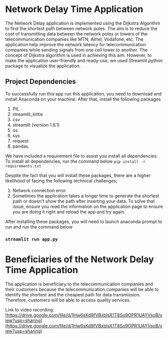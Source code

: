 # Network Delay Time Application 

The Network Delay application is implemented using the Dijkstra Algorithm to find the shortest path
between network poles. The aim is to reduce the cost of transmitting data between the network poles
or towers of the telecommunication companies like MTN, Airtel, Vodafone, etc. 
The application help improve the network latency for telecommunication companies while sending signals
from one cell tower to another.
The concept of Dijkstra algorithm is used in achieving this aim. However, to make the application user-friendly and ready-use, we
used Streamlit python package to visualize the application.

## Project Dependencies
To successfully run this app run this application, you need to download and install Anaconda on your machine. 
After that, install the following packages
1. PIL
2. streamlit_lottie
3. csv
4. streamlit (version  1.8.1)
5. os
6. sys
7. request
8. pandas.

We have included a requirement file to assist you install all dependencies. To install all dependencies, run the command below
`pip install -r requirements.txt`

Despite the fact that you will install these packages, there are a higher likelihood of facing the following technical challenges;
1. Network connection error
2. Sometimes the application takes a longer time to generate the shortest path or doesn't show the path after inserting your data.
    To solve that issue, ensure you read the information on the application  page to ensure you are doing it right and reload the app and try again.


After installing these packages, you will need to launch anaconda prompt to run and run the command below
### `streamlit run app.py`


# Beneficiaries of the Network Delay Time Application
The application is beneficiary to the telecommunication companies and their customers because
the telecommunication companies will be able to identify the shortest and the cheapest path for 
data transmission. Therefore, customers will be able to access quality services.

Link to video recording: [https://drive.google.com/file/d/1Hw6sKd8fVBxblsX1T8So9OPR1UAYVsoB/view?usp=sharing](https://drive.google.com/file/d/1Hw6sKd8fVBxblsX1T8So9OPR1UAYVsoB/view?usp=sharing)
